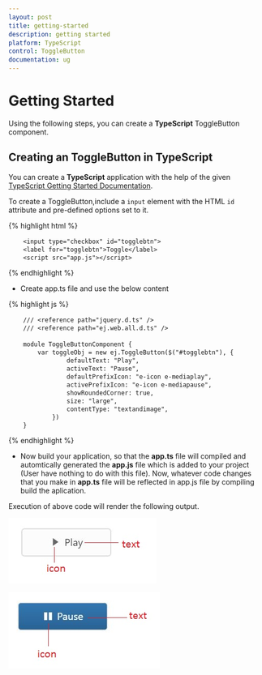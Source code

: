 ```yaml
---
layout: post
title: getting-started
description: getting started
platform: TypeScript
control: ToggleButton
documentation: ug
---
```


# Getting Started


Using the following steps, you can create a **TypeScript** ToggleButton component.

## Creating an ToggleButton in TypeScript


You can create a **TypeScript** application with the help of the given [TypeScript Getting Started Documentation](https://help.syncfusion.com/js/typescript).

 



To create a ToggleButton,include a `input` element with the HTML `id` attribute and pre-defined options set to it.


{% highlight html %}

        <input type="checkbox" id="togglebtn">
        <label for="togglebtn">Toggle</label>
        <script src="app.js"></script>

{% endhighlight %}



* Create app.ts file and use the below content



{% highlight js %}

        /// <reference path="jquery.d.ts" />  
        /// <reference path="ej.web.all.d.ts" />

        module ToggleButtonComponent {
            var toggleObj = new ej.ToggleButton($("#togglebtn"), {
                    defaultText: "Play",
                    activeText: "Pause",
                    defaultPrefixIcon: "e-icon e-mediaplay",
                    activePrefixIcon: "e-icon e-mediapause",
                    showRoundedCorner: true,
                    size: "large",
                    contentType: "textandimage",
                })
        }

{% endhighlight %}


* Now build your application, so that the **app.ts** file will compiled and automtically generated the **app.js** file which is added to your project (User have nothing to do with this file). Now, whatever code changes that you make in **app.ts** file will be reflected in app.js file by compiling     build the aplication.


Execution of above code will render the following output.

![](getting-started_images/Getting-Started_img1.JPG)

![](getting-started_images/Getting-Started_img2.JPG)

